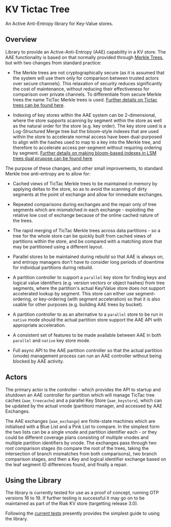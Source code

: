 # KV Tictac Tree

An Active Anti-Entropy library for Key-Value stores.

## Overview

Library to provide an Active-Anti-Entropy (AAE) capability in a KV store.  The AAE functionality is based on that normally provided through [Merkle Trees](https://github.com/basho/riak_core/blob/2.1.9/src/hashtree.erl), but with two changes from standard practice:

- The Merkle trees are not cryptographically secure (as it is assumed that the system will use them only for comparison between trusted actors over secure channels).  This relaxation of security reduces significantly the cost of maintenance, without reducing their effectiveness for comparison over private channels.  To differentiate from secure Merkle trees the name TicTac Merkle trees is used.  [Further details on Tictac trees can be found here](docs/TICTAC.md).

- Indexing of key stores within the AAE system can be 2-dimensional, where the store supports scanning by segment within the store as well as the natural order for the store (e.g. key order).  The key store used is a Log-Structured Merge tree but the bloom-style indexes that are used within the store to accelerate normal access have been dual-purposed to align with the hashes used to map to a key into the Merkle tree, and therefore to accelerate access per-segment without requiring ordering by segment.  [Further details on making bloom-based indexes in LSM trees dual prupose can be found here](docs/SEGMENT_FILTERED_SST.md)

The purpose of these changes, and other small improvements, to standard Merkle tree anti-entropy are to allow for:

- Cached views of TicTac Merkle trees to be maintained in memory by applying deltas to the store, so as to avoid the scanning of dirty segments at the point of exchange and allow for immediate exchanges.

- Repeated comparisons during exchanges and the repair only of tree segments which are mismatched in each exchange - exploiting the relative low cost of exchange because of the online cached nature of the trees.

- The rapid merging of TicTac Merkle trees across data partitions - so a tree for the whole store can be quickly built from cached views of partitions within the store, and be compared with a matching store that may be partitioned using a different layout.

- Parallel stores to be maintained during rebuild so that AAE is always on, and entropy managers don't have to consider long periods of downtime for individual partitions during rebuild.

- A partition controller to support a `parallel` key store for finding keys and logical value identifiers (e.g. version vectors or object hashes) from tree segments, where the partition's actual Key/Value store does not support accelerated lookup by segment.  This store can either use segment-ordering, or key-ordering (with segment acceleration) so that it is also usable for other purposes (e.g. building AAE trees by bucket).

- A partition controller to as an alternative to a `parallel` store to be run in `native` mode should the actual partition store support the AAE API with appropriate acceleration.  

- A consistent set of features to be made available between AAE in both `parallel` and `native` key store mode.

- Full async API to the AAE partition controller so that the actual partition (vnode) management process can run an AAE controller without being blocked by AAE activity.

## Actors

The primary actor is the controller - which provides the API to startup and shutdown an AAE controller for partition which will manage TicTac tree caches (`aae_treecache`) and a parallel Key Store (`aae_keystore`), which can be updated by the actual vnode (partition) manager, and accessed by AAE Exchanges.

The AAE exchanges (`aae_exchange`) are finite-state machines which are initialised with a Blue List and a Pink List to compare.  In the simplest form the two lists can be a single vnode and partition identifier each - or they could be different coverage plans consisting of multiple vnodes and multiple partition identifiers by vnode.  The exchanges pass through two root comparison stages (to compare the root of the trees, taking the intersection of branch mismatches from both comparisons), two branch comparison stages, and then a Key and logical identifier exchange based on the leaf segment ID differences found, and finally a repair.

## Using the Library

The library is currently tested for use as a proof of concept, running OTP versions 16 to 19.  If further testing is successful it may go on to be maintained as part of the Riak KV store (targetting release 3.0).

Following the [current tests](https://github.com/martinsumner/kv_index_tictactree/blob/master/test/end_to_end/basic_SUITE.erl) presently provides the simplest guide to using the library.
